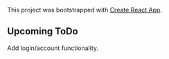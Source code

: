 This project was bootstrapped with [Create React App](https://github.com/facebook/create-react-app).

## Upcoming ToDo
Add login/account functionality.